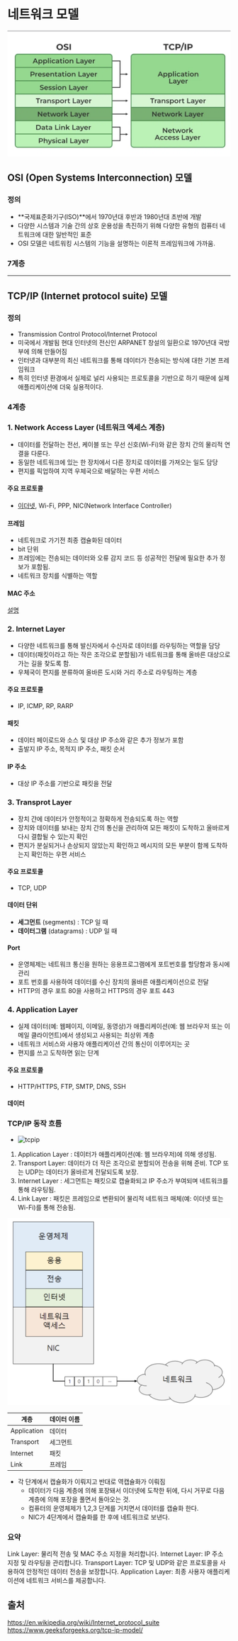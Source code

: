 # 네트워크 모델

![networkModel](../../images/Cs/networkModel.png)

## OSI (Open Systems Interconnection) 모델

### 정의
- **국제표준화기구(ISO)**에서 1970년대 후반과 1980년대 초반에 개발
- 다양한 시스템과 기술 간의 상호 운용성을 촉진하기 위해 다양한 유형의 컴퓨터 네트워크에 대한 일반적인 표준
- OSI 모델은 네트워킹 시스템의 기능을 설명하는 이론적 프레임워크에 가까움.

### 7계층

------------------------------------


## TCP/IP (Internet protocol suite) 모델

### 정의
- Transmission Control Protocol/Internet Protocol
- 미국에서 개발됨 현대 인터넷의 전신인 ARPANET 창설의 일환으로 1970년대 국방부에 의해 만들어짐
- 인터넷과 대부분의 최신 네트워크를 통해 데이터가 전송되는 방식에 대한 기본 프레임워크
- 특히 인터넷 환경에서 실제로 널리 사용되는 프로토콜을 기반으로 하기 때문에 실제 애플리케이션에 더욱 실용적이다.

### 4계층

### 1. Network Access Layer (네트워크 엑세스 계층)
  - 데이터를 전달하는 전선, 케이블 또는 무선 신호(Wi-Fi)와 같은 장치 간의 물리적 연결을 다룬다.
  - 동일한 네트워크에 있는 한 장치에서 다른 장치로 데이터를 가져오는 일도 담당
  - 편지를 픽업하여 지역 우체국으로 배달하는 우편 서비스

#### 주요 프로토콜
  - [이더넷](./Protocol.md#이더넷-프로토콜), Wi-Fi, PPP, NIC(Network Interface Controller)

#### 프레임
  - 네트워크로 가기전 최종 캡슐화된 데이터
  - bit 단위
  - 프레임에는 전송되는 데이터와 오류 감지 코드 등 성공적인 전달에 필요한 추가 정보가 포함됨.
  - 네트워크 장치를 식별하는 역할

#### MAC 주소
[설명](./Protocol.md#이더넷-프레임-구조)

### 2. Internet Layer
  - 다양한 네트워크를 통해 발신자에서 수신자로 데이터를 라우팅하는 역할을 담당
  - 데이터(패킷이라고 하는 작은 조각으로 분할됨)가 네트워크를 통해 올바른 대상으로 가는 길을 찾도록 함.
  - 우체국이 편지를 분류하여 올바른 도시와 거리 주소로 라우팅하는 계층

#### 주요 프로토콜
- IP, ICMP, RP, RARP

#### 패킷
  - 데이터 페이로드와 소스 및 대상 IP 주소와 같은 추가 정보가 포함
  - 출발지 IP 주소, 목적지 IP 주소, 패킷 순서

#### IP 주소
- 대상 IP 주소를 기반으로 패킷을 전달

### 3. Transprot Layer
  - 장치 간에 데이터가 안정적이고 정확하게 전송되도록 하는 역할
  - 장치와 데이터를 보내는 장치 간의 통신을 관리하여 모든 패킷이 도착하고 올바르게 다시 결합될 수 있는지 확인
  - 편지가 분실되거나 손상되지 않았는지 확인하고 메시지의 모든 부분이 함께 도착하는지 확인하는 우편 서비스

#### 주요 프로토콜
- TCP, UDP

#### 데이터 단위
- **세그먼트** (segments) : TCP 일 때
- **데이터그램** (datagrams) : UDP 일 때

#### Port
- 운영체제는 네트워크 통신을 원하는 응용프로그램에게 포트번호를 할당함과 동시에 관리
- 포트 번호를 사용하여 데이터를 수신 장치의 올바른 애플리케이션으로 전달
- HTTP의 경우 포트 80을 사용하고 HTTPS의 경우 포트 443

### 4. Application Layer
  -  실제 데이터(예: 웹페이지, 이메일, 동영상)가 애플리케이션(예: 웹 브라우저 또는 이메일 클라이언트)에서 생성되고 사용되는 최상위 계층
  -  네트워크 서비스와 사용자 애플리케이션 간의 통신이 이루어지는 곳
  -  편지를 쓰고 도착하면 읽는 단계

#### 주요 프로토콜
- HTTP/HTTPS, FTP, SMTP, DNS, SSH

#### 데이터

### TCP/IP 동작 흐름
* ![tcpip](../../images/Cs/tcpip.png)
1. Application Layer : 데이터가 애플리케이션(예: 웹 브라우저)에 의해 생성됨.
2. Transport Layer: 데이터가 더 작은 조각으로 분할되어 전송을 위해 준비. TCP 또는 UDP는 데이터가 올바르게 전달되도록 보장.
3. Internet Layer : 세그먼트는 패킷으로 캡슐화되고 IP 주소가 부여되며 네트워크를 통해 라우팅됨.
4. Link Layer : 패킷은 프레임으로 변환되어 물리적 네트워크 매체(예: 이더넷 또는 Wi-Fi)를 통해 전송됨.

![tcpipflow](../../images/Cs/tcpipflow.png)

| 계층        | 데이터 이름 |
|-------------|-------------|
| Application | 데이터      |
| Transport   | 세그먼트    |
| Internet    | 패킷        |
| Link        | 프레임      |

- 각 단계에서 캡슐화가 이뤄지고 반대로 역캡슐화가 이뤄짐
  - 데이터가 다음 계층에 의해 포장돼서 이더넷에 도착한 뒤에, 다시 거꾸로 다음 계층에 의해 포장을 풀면서 돌아오는 것.
  - 컴퓨터의 운영체제가 1,2,3 단계를 거치면서 데이터를 캡슐화 한다.
  - NIC가 4단계에서 캡슐화를 한 후에 네트워크로 보낸다.

### 요약 
Link Layer: 물리적 전송 및 MAC 주소 지정을 처리합니다.
Internet Layer: IP 주소 지정 및 라우팅을 관리합니다.
Transport Layer: TCP 및 UDP와 같은 프로토콜을 사용하여 안정적인 데이터 전송을 보장합니다.
Application Layer: 최종 사용자 애플리케이션에 네트워크 서비스를 제공합니다.


## 출처
https://en.wikipedia.org/wiki/Internet_protocol_suite
https://www.geeksforgeeks.org/tcp-ip-model/